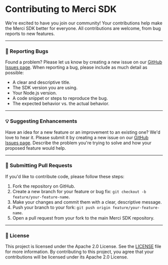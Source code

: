 # Contributing to Merci SDK

We're excited to have you join our community! Your contributions help make the Merci SDK better for everyone. All contributions are welcome, from bug reports to new features.

---

### 🐞 Reporting Bugs

Found a problem? Please let us know by creating a new issue on our [GitHub Issues page](https://github.com/mobeetle/merci-sdk/issues). When reporting a bug, please include as much detail as possible:

*   A clear and descriptive title.
*   The SDK version you are using.
*   Your Node.js version.
*   A code snippet or steps to reproduce the bug.
*   The expected behavior vs. the actual behavior.

---

### 💡 Suggesting Enhancements

Have an idea for a new feature or an improvement to an existing one? We'd love to hear it. Please submit it by creating a new issue on our [GitHub Issues page](https://github.com/mobeetle/merci-sdk/issues). Describe the problem you're trying to solve and how your proposed feature would help.

---

### 🚀 Submitting Pull Requests

If you'd like to contribute code, please follow these steps:

1.  Fork the repository on GitHub.
2.  Create a new branch for your feature or bug fix: `git checkout -b feature/your-feature-name`.
3.  Make your changes and commit them with a clear, descriptive message.
4.  Push your branch to your fork: `git push origin feature/your-feature-name`.
5.  Open a pull request from your fork to the main Merci SDK repository.

---

### 📜 License

This project is licensed under the Apache 2.0 License. See the [LICENSE](https://github.com/mobeetle/merci-sdk/blob/main/LICENSE) file for more information. By contributing to this project, you agree that your contributions will be licensed under its Apache 2.0 License.